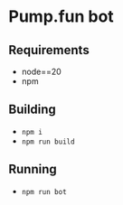 # Pump.fun bot

## Requirements

* node==20
* npm

## Building

* `npm i`
* `npm run build`

## Running

* `npm run bot`